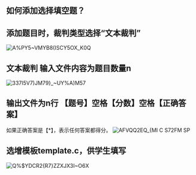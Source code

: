 如何添加选择填空题？
--

添加题目时，裁判类型选择“文本裁判”
----
![A%PY5~VMYB8(ISCY5OX_K0Q](https://user-images.githubusercontent.com/3926566/188343715-90258d51-a387-40ef-90b5-ce91e24eaf3e.png)



文本裁判
输入文件内容为题目数量n
----
![337I5V7)JM79}_~UY%A)M57](https://user-images.githubusercontent.com/3926566/188343727-5581d46d-68df-405a-a647-e0368b8a4170.png)


输出文件为n行 【题号】空格【分数】空格【正确答案】
----
如果正确答案是【*】，表示任何答案都得分。
![AFVQQ2EQ_{MI C S72FM SP](https://user-images.githubusercontent.com/3926566/188343740-17d37284-7cc1-4e41-ac00-756d8843bad3.png)


选增模板template.c，供学生填写
----
![Q%$YDCR2{R7}ZZXJX3I~O6X](https://user-images.githubusercontent.com/3926566/188343744-953c302e-f550-4cd0-8f5a-894b04988aba.png)
